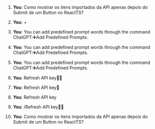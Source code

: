1. **You**: Como mostrar os itens importados da API apenas depois do Submit de um Button no ReactTS?
2. **You**: +
3. **You**: You can add predefined prompt words through the command ChatGPT:➕Add Predefined Prompts.

4. **You**: You can add predefined prompt words through the command ChatGPT:➕Add Predefined Prompts.

5. **You**: You can add predefined prompt words through the command ChatGPT:➕Add Predefined Prompts.

6. **You**: Refresh API key🔄🔑
7. **You**: Refresh API key🔄
8. **You**: Refresh API key
9. **You**: /Refresh API key🔄🔑
10. **You**: Como mostrar os itens importados da API apenas depois do Submit de um Button no ReactTS?